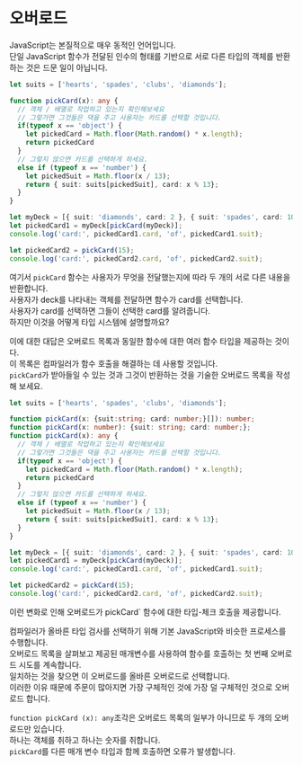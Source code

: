 # 오버로드

JavaScript는 본질적으로 매우 동적인 언어입니다.<br/>
단일 JavaScript 함수가 전달된 인수의 형태를 기반으로 서로 다른 타입의 객체를 반환하는 것은 드문 일이 아닙니다.

```ts
let suits = ['hearts', 'spades', 'clubs', 'diamonds'];

function pickCard(x): any {
  // 객체 / 배열로 작업하고 있는지 확인해보세요
  // 그렇가면 그것들은 댁을 주고 사용자는 카드를 선택할 것입니다.
  if(typeof x == 'object') {
    let pickedCard = Math.floor(Math.random() * x.length);
    return pickedCard
  }
  // 그렇지 않으면 카드를 선택하게 하세요.
  else if (typeof x == 'number') {
    let pickedSuit = Math.floor(x / 13);
    return { suit: suits[pickedSuit], card: x % 13};
  }
}

let myDeck = [{ suit: 'diamonds', card: 2 }, { suit: 'spades', card: 10 }, { suit: 'hearts', card: 4 }];
let pickedCard1 = myDeck[pickCard(myDeck)];
console.log('card:', pickedCard1.card, 'of', pickedCard1.suit);

let pickedCard2 = pickCard(15);
console.log('card:', pickedCard2.card, 'of', pickedCard2.suit);
```

여기서 `pickCard` 함수는 사용자가 무엇을 전달했는지에 따라 두 개의 서로 다른 내용을 반환합니다.<br/>
사용자가 deck를 나타내는 객체를 전달하면 함수가 card를 선택합니다.<br/>
사용자가 card를 선택하면 그들이 선택한 card를 알려줍니다.<br/>
하지만 이것을 어떻게 타입 시스템에 설명할까요?

이에 대한 대답은 오버로드 목록과 동일한 함수에 대한 여러 함수 타입을 제공하는 것이다.<br/>
이 목록은 컴파일러가 함수 호출을 해결하는 데 사용할 것입니다.<br/>
`pickCard`가 받아들일 수 있는 것과 그것이 반환하는 것을 기술한 오버로드 목록을 작성해 보세요.

```ts
let suits = ['hearts', 'spades', 'clubs', 'diamonds'];

function pickCard(x: {suit:string; card: number;}[]): number;
function pickCard(x: number): {suit: string; card: number;};
function pickCard(x): any {
  // 객체 / 배열로 작업하고 있는지 확인해보세요
  // 그렇가면 그것들은 댁을 주고 사용자는 카드를 선택할 것입니다.
  if(typeof x == 'object') {
    let pickedCard = Math.floor(Math.random() * x.length);
    return pickedCard
  }
  // 그렇지 않으면 카드를 선택하게 하세요.
  else if (typeof x == 'number') {
    let pickedSuit = Math.floor(x / 13);
    return { suit: suits[pickedSuit], card: x % 13};
  }
}

let myDeck = [{ suit: 'diamonds', card: 2 }, { suit: 'spades', card: 10 }, { suit: 'hearts', card: 4 }];
let pickedCard1 = myDeck[pickCard(myDeck)];
console.log('card:', pickedCard1.card, 'of', pickedCard1.suit);

let pickedCard2 = pickCard(15);
console.log('card:', pickedCard2.card, 'of', pickedCard2.suit);
```

이런 변화로 인해 오버로드가 pickCard` 함수에 대한 타입-체크 호출을 제공합니다.

컴파일러가 올바른 타입 검사를 선택하기 위해 기본 JavaScript와 비슷한 프로세스를 수행합니다.<br/>
오버로드 목록을 살펴보고 제공된 매개변수를 사용하여 함수를 호출하는 첫 번째 오버로드 시도를 계속합니다.<br/>
일치하는 것을 찾으면 이 오버로드를 올바른 오버로드로 선택합니다.<br/>
이러한 이유 때문에 주문이 많아지면 가장 구체적인 것에 가장 덜 구체적인 것으로 오버로드 합니다.

`function pickCard (x): any`조각은 오버로드 목록의 일부가 아니므로 두 개의 오버로드만 있습니다.<br/>
하나는 객체를 취하고 하나는 숫자를 취합니다.<br/>
`pickCard`를 다른 매개 변수 타입과 함께 호출하면 오류가 발생합니다.